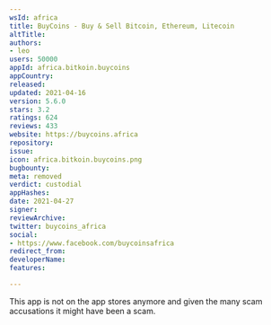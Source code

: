 ```yaml
---
wsId: africa
title: BuyCoins - Buy & Sell Bitcoin, Ethereum, Litecoin
altTitle: 
authors:
- leo
users: 50000
appId: africa.bitkoin.buycoins
appCountry: 
released: 
updated: 2021-04-16
version: 5.6.0
stars: 3.2
ratings: 624
reviews: 433
website: https://buycoins.africa
repository: 
issue: 
icon: africa.bitkoin.buycoins.png
bugbounty: 
meta: removed
verdict: custodial
appHashes: 
date: 2021-04-27
signer: 
reviewArchive: 
twitter: buycoins_africa
social:
- https://www.facebook.com/buycoinsafrica
redirect_from: 
developerName: 
features: 

---
```


This app is not on the app stores anymore and given the many scam accusations it
might have been a scam.
